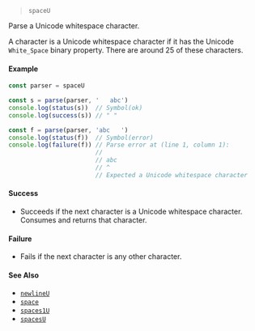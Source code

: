 <!--
 Copyright (c) 2020 Thomas J. Otterson
 
 This software is released under the MIT License.
 https://opensource.org/licenses/MIT
-->

> `spaceU`

Parse a Unicode whitespace character.

A character is a Unicode whitespace character if it has the Unicode `White_Space` binary property. There are around 25 of these characters.

#### Example

```javascript
const parser = spaceU

const s = parse(parser, '   abc')
console.log(status(s))  // Symbol(ok)
console.log(success(s)) // " "

const f = parse(parser, 'abc   ')
console.log(status(f))  // Symbol(error)
console.log(failure(f)) // Parse error at (line 1, column 1):
                        //
                        // abc   
                        // ^
                        // Expected a Unicode whitespace character
```

#### Success

* Succeeds if the next character is a Unicode whitespace character. Consumes and returns that character.

#### Failure

* Fails if the next character is any other character.

#### See Also

* [`newlineU`](newlineu.md)
* [`space`](space.md)
* [`spaces1U`](spaces1u.md)
* [`spacesU`](spacesu.md)